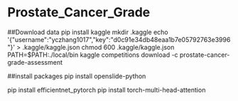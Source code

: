 # Prostate_Cancer_Grade


##Download data
pip install kaggle
mkdir .kaggle
echo '{"username":"yczhang1017","key":"d0c91e34db48eaa1b7e05792763e3996"}' > .kaggle/kaggle.json
chmod 600 .kaggle/kaggle.json
PATH=$PATH:./local/bin
kaggle competitions download -c prostate-cancer-grade-assessment

##install packages
pip install openslide-python

pip install efficientnet_pytorch
pip install torch-multi-head-attention